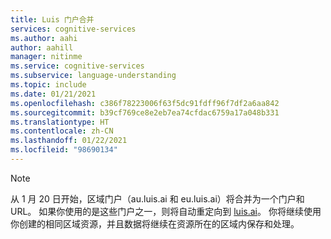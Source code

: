 ```yaml
---
title: Luis 门户合并
services: cognitive-services
ms.author: aahi
author: aahill
manager: nitinme
ms.service: cognitive-services
ms.subservice: language-understanding
ms.topic: include
ms.date: 01/21/2021
ms.openlocfilehash: c386f78223006f63f5dc91fdff96f7df2a6aa842
ms.sourcegitcommit: b39cf769ce8e2eb7ea74cfdac6759a17a048b331
ms.translationtype: HT
ms.contentlocale: zh-CN
ms.lasthandoff: 01/22/2021
ms.locfileid: "98690134"
---
```

> [!NOTE]
> 从 1 月 20 日开始，区域门户（au.luis.ai 和 eu.luis.ai）将合并为一个门户和 URL。 如果你使用的是这些门户之一，则将自动重定向到 [luis.ai](https://luis.ai/)。 你将继续使用你创建的相同区域资源，并且数据将继续在资源所在的区域内保存和处理。
